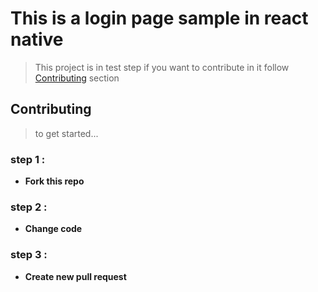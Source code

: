 ﻿# This is a login page sample in react native 
> This project is in test step if you want to contribute in it follow [Contributing](#contributing) section

## Contributing
>to get started...

### step 1 :
- **Fork this repo**
### step 2 :
- **Change code**
### step 3 :
- **Create new pull request**
